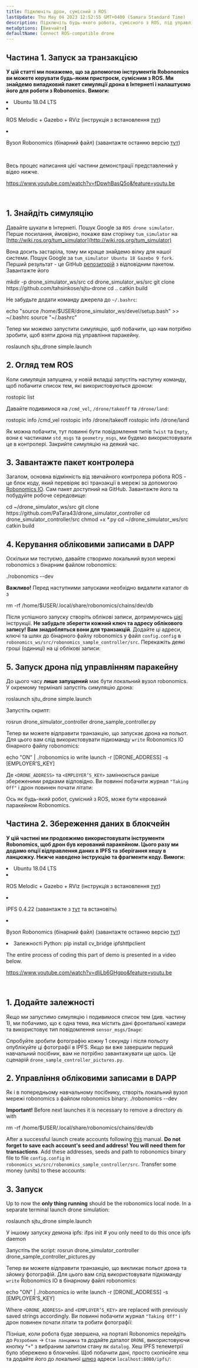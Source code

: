 ```yaml
---
title: Підключіть дрон, сумісний з ROS
lastUpdate: Thu May 04 2023 12:52:55 GMT+0400 (Samara Standard Time)
description: Підключіть будь-якого робота, сумісного з ROS, під управлінням паракейну Robonomics.
metaOptions: [Вивчайте]
defaultName: Connect ROS-compatible drone
---
```



## Частина 1. Запуск за транзакцією

**У цій статті ми покажемо, що за допомогою інструментів Robonomics ви можете керувати будь-яким пристроєм, сумісним з ROS. Ми знайдемо випадковий пакет симуляції дрона в Інтернеті і налаштуємо його для роботи з Robonomics.**
**Вимоги:**

<List>

<li>Ubuntu 18.04 LTS</li>

<li class="flex">

ROS Melodic + Gazebo + RViz (інструкція з встановлення [тут](http://wiki.ros.org/melodic/Встановлення))

</li>

<li class="flex">

Вузол Robonomics (бінарний файл) (завантажте останню версію [тут](https://github.com/airalab/robonomics/releases))

</li>

</List>

<br/>

Весь процес написання цієї частини демонстрації представлений у відео нижче.

https://www.youtube.com/watch?v=fDpwhBasQ5o&feature=youtu.be

<br/>

## 1. Знайдіть симуляцію
Давайте шукати в Інтернеті. Пошук Google за `ROS drone simulator`. Перше посилання, ймовірно, покаже вам сторінку `tum_simulator` на [http://wiki.ros.org/tum_simulator](http://wiki.ros.org/tum_simulator)


<LessonImages imageClasses="mb" src="connect-any-ros-compatible-drone/tum_simulator.jpg" alt="tum_simulator"/>

Вона досить застаріла, тому ми краще знайдемо вілку для нашої системи. Пошук Google за `tum_simulator Ubuntu 18 Gazebo 9 fork`. Перший результат - це GitHub [репозиторій](https://github.com/tahsinkose/sjtu-drone) з відповідним пакетом. Завантажте його

<LessonCodeWrapper language="bash">
mkdir -p drone_simulator_ws/src
cd drone_simulator_ws/src
git clone https://github.com/tahsinkose/sjtu-drone
cd ..
catkin build
</LessonCodeWrapper>

Не забудьте додати команду джерела до `~/.bashrc`:

<LessonCodeWrapper language="bash" codeClass="big-code">
echo "source /home/$USER/drone_simulator_ws/devel/setup.bash" >> ~/.bashrc
source "~/.bashrc"
</LessonCodeWrapper>

Тепер ми можемо запустити симуляцію, щоб побачити, що нам потрібно зробити, щоб взяти дрона під управління паракейну.

<LessonCodeWrapper language="bash">
roslaunch sjtu_drone simple.launch
</LessonCodeWrapper>

## 2. Огляд тем ROS
Коли симуляція запущена, у новій вкладці запустіть наступну команду, щоб побачити список тем, які використовуються дроном:

<LessonCodeWrapper language="bash">
rostopic list
</LessonCodeWrapper>

Давайте подивимося на `/cmd_vel`, `/drone/takeoff` та `/drone/land`:

<LessonCodeWrapper language="bash">
rostopic info /cmd_vel
rostopic info /drone/takeoff
rostopic info /drone/land
</LessonCodeWrapper>

<LessonImages imageClasses="mb" src="connect-any-ros-compatible-drone/topics_info.jpg" alt="topics_info"/>

Як можна побачити, тут повинні бути повідомлення типів `Twist` та `Empty`, вони є частинами `std_msgs` та `geometry_msgs`, ми будемо використовувати це в контролері. Закрийте симуляцію на деякий час.

## 3. Завантажте пакет контролера
Загалом, основна відмінність від звичайного контролера робота ROS - це блок коду, який перевіряє всі транзакції в мережі за допомогою [Robonomics IO](https://wiki.robonomics.network/docs/rinterface/). Сам пакет доступний на GitHub. Завантажте його та побудуйте робоче середовище:

<LessonCodeWrapper language="bash">
cd ~/drone_simulator_ws/src
git clone https://github.com/PaTara43/drone_simulator_controller
cd drone_simulator_controller/src
chmod +x *.py
cd ~/drone_simulator_ws/src
catkin build
</LessonCodeWrapper>

## 4. Керування обліковими записами в DAPP
Оскільки ми тестуємо, давайте створимо локальний вузол мережі robonomics з бінарним файлом robonomics:

<LessonCodeWrapper language="bash">
./robonomics --dev
</LessonCodeWrapper>

**Важливо!** Перед наступними запусками необхідно видалити каталог `db` з

<LessonCodeWrapper language="bash" codeClass="big-code">
rm -rf /home/$USER/.local/share/robonomics/chains/dev/db
</LessonCodeWrapper>

Після успішного запуску створіть облікові записи, дотримуючись [цієї](https://wiki.robonomics.network/docs/create-account-in-dapp/) інструкції. **Не забудьте зберегти кожний ключ та адресу облікового запису! Вам знадобляться вони для транзакцій**. Додайте ці адреси, ключі та шлях до бінарного файлу robonomics у файл `config.config` в `robonomics_ws/src/robonomics_sample_controller/src`. Перекажіть деякі гроші (одиниці) на ці облікові записи:

<LessonImages imageClasses="mb" src="connect-any-ros-compatible-drone/balances.jpg" alt="balances"/>

## 5. Запуск дрона під управлінням паракейну

До цього часу **лише запущений** має бути локальний вузол robonomics. У окремому терміналі запустіть симуляцію дрона:

<LessonCodeWrapper language="bash">
roslaunch sjtu_drone simple.launch
</LessonCodeWrapper>

Запустіть скрипт:

<LessonCodeWrapper language="bash" codeClass="big-code">
rosrun drone_simulator_controller drone_sample_controller.py
</LessonCodeWrapper>

<LessonImages imageClasses="mb" src="connect-any-ros-compatible-drone/launched_drone.jpg" alt="launched_drone"/>

Тепер ви можете відправити транзакцію, що запускає дрона на польот. Для цього вам слід використовувати підкоманду `write` Robonomics IO бінарного файлу robonomics:

<LessonCodeWrapper language="bash" codeClass="big-code">
echo "ON" | ./robonomics io write launch -r [DRONE_ADDRESS] -s [EMPLOYER’S_KEY]
</LessonCodeWrapper>

Де `<DRONE_ADDRESS>` та `<EMPLOYER’S_KEY>` замінюються раніше збереженими рядками відповідно.
Ви повинні побачити журнал `"Taking Off"` і дрон повинен почати літати:

<LessonImages imageClasses="mb" src="connect-any-ros-compatible-drone/flying.jpg" alt="flying"/>

Ось як будь-який робот, сумісний з ROS, може бути керований паракейном Robonomics.


##  Частина 2. Збереження даних в блокчейн

**У цій частині ми продовжимо використовувати інструменти Robonomics, щоб дрон був керований паракейном. Цього разу ми додамо опції відправлення даних в IPFS та зберігання хешу в ланцюжку. Нижче наведено інструкцію та фрагменти коду. Вимоги:**

<List>

<li>Ubuntu 18.04 LTS</li>

<li class="flex">

ROS Melodic + Gazebo + RViz (інструкція з встановлення [тут](http://wiki.ros.org/melodic/Інсталяція))
</li>

<li class="flex">

IPFS 0.4.22 (завантажте з [тут](https://dist.ipfs.io/go-ipfs/v0.4.22/go-ipfs_v0.4.22_linux-386.tar.gz) та встановіть)
</li>

<li class="flex">

Вузол Robonomics (бінарний файл) (завантажте останню версію [тут](https://github.com/airalab/robonomics/releases))
</li>

<li>Залежності Python:
<LessonCodeWrapper language="bash">
pip install cv_bridge ipfshttpclient
</LessonCodeWrapper>
</li>

</List>

The entire process of coding this part of demo is presented in a video below.

https://www.youtube.com/watch?v=dliLb6GHgpo&feature=youtu.be

<br/>

## 1. Додайте залежності
Якщо ми запустимо симуляцію і подивимося список тем (див. частину 1), ми побачимо, що є одна тема, яка містить дані фронтальної камери та використовує тип повідомлення `sensor_msgs/Image`:

<LessonImages imageClasses="mb" src="connect-any-ros-compatible-drone/front_camera.jpg" alt="front_camera"/>

Спробуйте зробити фотографію кожну 1 секунду і після польоту опублікуйте ці фотографії в IPFS. Якщо ви вже завершили перший навчальний посібник, вам не потрібно завантажувати ще щось. Це сценарій `drone_sample_controller_pictures.py`.

## 2. Управління обліковими записами в DAPP
Як і в попередньому навчальному посібнику, створіть локальний вузол мережі robonomics з файлом robonomics binary:
<LessonCodeWrapper language="bash">
./robonomics --dev
</LessonCodeWrapper>

**Important!** Before next launches it is necessary to remove a directory `db` with

<LessonCodeWrapper language="bash" codeClass="big-code">
rm -rf /home/$USER/.local/share/robonomics/chains/dev/db
</LessonCodeWrapper>

After a successful launch create accounts following [this](https://wiki.robonomics.network/docs/create-account-in-dapp/) manual. **Do not forget to save each account's seed and address! You will need them for transactions**. Add these addresses, seeds and path to robonomics binary file to file `config.config` in `robonomics_ws/src/robonomics_sample_controller/src`. Transfer some money (units) to these accounts:

<LessonImages imageClasses="mb" src="connect-any-ros-compatible-drone/balances.jpg" alt="balances"/>

## 3. Запуск
Up to now the **only thing running** should be the robonomics local node. In a separate terminal launch drone simulation:

<LessonCodeWrapper language="bash">
roslaunch sjtu_drone simple.launch
</LessonCodeWrapper>

У іншому запуску демона ipfs:
<LessonCodeWrapper language="bash">
ifps init # you only need to do this once
ipfs daemon
</LessonCodeWrapper>

Запустіть the script:
<LessonCodeWrapper language="bash" codeClass="big-code">
rosrun drone_simulator_controller drone_sample_controller_pictures.py
</LessonCodeWrapper>

Тепер ви можете відправити транзакцію, що викликає польот дрона та зйомку фотографій. Для цього вам слід використовувати підкоманду `write` Robonomics IO в бінарному файлі robonomics:

<LessonCodeWrapper language="bash" codeClass="big-code">
echo "ON" | ./robonomics io write launch -r [DRONE_ADDRESS] -s [EMPLOYER’S_KEY]
</LessonCodeWrapper>

Where `<DRONE_ADDRESS>`  and `<EMPLOYER’S_KEY>` are replaced with  previously saved strings accordingly.
Ви повинні побачити журнал `"Taking Off"` і дрон повинен почати літати та робити фотографії:

<LessonImages imageClasses="mb" src="connect-any-ros-compatible-drone/flying_picturing.jpg" alt="flying_picturing"/>

Пізніше, коли робота буде звершена, на порталі Robonomics перейдіть до `Розробник` -> `Стан ланцюжка` та додайте даталог `DRONE`, використовуючи кнопку `“+”` з вибраним запитом стану як `datalog`. Хеш IPFS телеметрії було збережено в блокчейні. Щоб побачити дані, просто скопіюйте хеш та додайте його до локальної [шлюз](https://gateway.ipfs.io/ipfs/QmeYYwD4y4DgVVdAzhT7wW5vrvmbKPQj8wcV2pAzjbj886/docs/getting-started/) адреси `localhost:8080/ipfs/`:


<LessonImages imageClasses="mb" src="connect-any-ros-compatible-drone/datalog.jpg" alt="Voila"/>